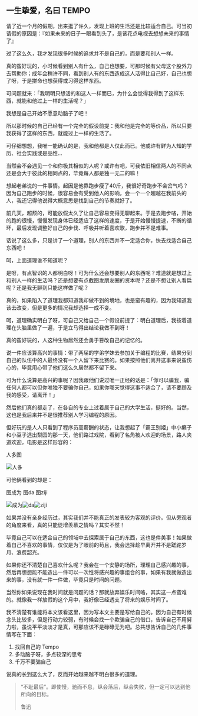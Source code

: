 ## 一生挚爱，名曰 TEMPO

请了近一个月的假期，出来逛了许久，发现上班的生活还是比较适合自己。可当初请假的原因是：『如果未来的日子一眼看到头了，是该花点电视去想想未来的事情了』

过了这么久，我才发现很多时候的追求并不是自己的，而是要和别人一样。

真的蛮好玩的，小时候看到别人有什么，自己也想要，可那时候有父母这个股外力去帮助你；成年会稍许不同，看到别人有的东西造成这人活得比自己好，自己也想了呀，于是拼命也想获得或习得这样东西。

可问题就来：「我明明只想活的和这人一样而已，为什么会觉得我得到了这样东西，就能和他过上一样的生活呢？」

我想是自己开始不愿意动脑子了吧！

所以那时候的自己已经有一个完全的假设前提：我和他是完全的等价品，所以只要我获得了这样的东西，就能过上一样的生活了。

可仔细想想，我唯一能确认的是，我和他都是人仅此而已。他或许有鲜为人知的学历、社会实践或是品性...

当然会不会遇见一个和你极其相似的人呢？或许有吧，可我依旧相信两人的不同点还是会大于彼此的相同点的，毕竟每人都是独一无二的嘛！

想起老弟说的一件事情。起因是他靠跑步瘦了40斤，我很好奇跑步不会岔气吗？因为自己跑步的时候，很容易会有受到他人的影响，会一个一个超越在我前头的人，我还记得他说得大概意思是找到自己的节奏就好了。

前几天，超颓的，可能放假太久了让自己容易变得无聊起来。于是去跑步咯，开始的跑的很慢，慢慢发现身体已经适应了这样的速度，于是开始慢慢提速，不断的循环，最后发现调整好自己的步伐、呼吸并听着喜欢歌，跑步并不是难事。

话说了这么多，只是讲了一个道理，别人的东西并不一定适合你，快去找适合自己东西吧！

呵，上面道理谁不知道呢？

是呀，有点智识的人都明白呀！可为什么还会想要别人的东西呢？难道就是想过上和别人一样的生活吗？还是想要有点截图发朋友圈的资本呢？还是不想让别人看扁呢？还是我无聊到只能这样做了呢？

真的，如果陷入了道理我都知道我却做不到的境地，也是蛮有趣的，因为我知道我该去改变，但是更多的情况我却选择一成不变。

呵，道理确实明白了呀，可自己又给自己一个假设前提了：明白道理后，我按着道理在头脑里做了一遍，于是立马得出结论我做不到呀！

真的蛮好玩的，人这种生物居然还会勇于篡改自己的记忆的。

说一件应该算高兴的事情：带了两届的学弟学妹去参加关于编程的比赛，结果分到自己的队伍中的人最终没有一个人留下来比赛的。如果按照他们离开这事来说蛮伤心的，毕竟用心带了他们这么久居然都不留下来。

可为什么说算是高兴的事呢？因我跟他们说过唯一正经的话是：「你可以骗我，骗任何人都可以但你唯独不要骗你自己，如果你哪天觉得这事不适合了，请不要顾及我的感受，请离开！」

然后他们真的都走了，在各自的专业上过着属于自己的大学生活，挺好的。当然，这也是我后来并不是很推荐别人学习编程的原因。

但好玩的是人人只看到了程序员高薪酬的状态，让我想起了「霸王别姬」中小癞子和小豆子逃出梨园的那一天，他们路过戏院，看到了名角被人欢迎的场景，路人夹道欢迎，电影是这样形容的：

人多图

![人多](/Users/future/Desktop/人多.png)

可他俩看到的却是：

图成为  图da  图ziji

![成为](/Users/future/Desktop/成为.png)![da](/Users/future/Desktop/da.png)![ziji](/Users/future/Desktop/ziji.png)

如果并没有亲身经历过，其实我们并不能真正的发表较为客观的评价。但从旁观者的角度来看，真的只能徒增羡慕之情吗？其实不然！

毕竟自己可以在适合自己的领域中去探索属于自己的东西，这也是件美事！如果做着自己不喜欢的事情，仅仅是为了眼前的苟且，我会选择趁早离开并不是蹉跎岁月、浪费韶光。

如果你还不清楚自己喜欢什么呢？我会在一个安静的场所，理理自己感兴趣的事，然后再想想能不能造出一件可以一次性将感兴趣的事组合的事，如果有我就做造出来的事，没有就一件一件做，毕竟只是时间的问题。

当然你如果说现在我时间就是问题的话？那就放弃娱乐时间咯，其实这一点蛮难的。就像我一样放假的这个月中，我好像已经透支了将来的娱乐时间了。

我不清楚有谁能将本文该看这里，因为写本文主要是写给自己的。因为自己有时候念头比较多，但是行动力较弱，有时候会找一个欺骗自己的借口，告诉自己不用努力啦，虽说平平淡淡才是真，可那应该不是碌碌无为吧。总共想告诉自己的几件事情写在下面：

1. 找回自己的 Tempo
2. 多动脑子呀，多点较深的思考
3. 千万不要骗自己

说真的长到这么大了，反而开始越来越不明白很多的道理。

> “不耻最后”。即使慢，驰而不息，纵会落后，纵会失败，但一定可以达到他所向的目标。
>
> 鲁迅